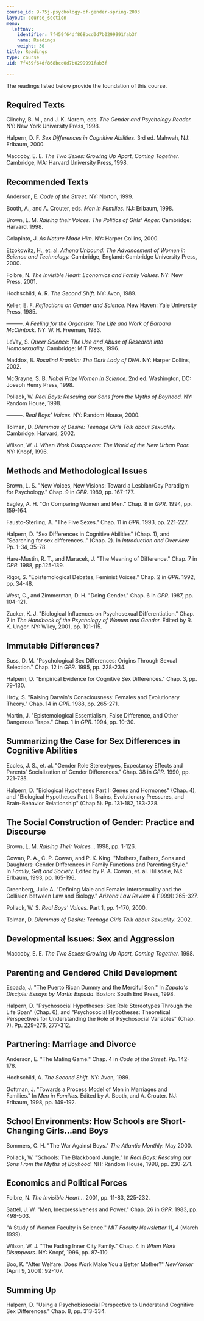 ```yaml
---
course_id: 9-75j-psychology-of-gender-spring-2003
layout: course_section
menu:
  leftnav:
    identifier: 7f459f64df868bcd0d7b0299991fab3f
    name: Readings
    weight: 30
title: Readings
type: course
uid: 7f459f64df868bcd0d7b0299991fab3f

---
```


The readings listed below provide the foundation of this course.

Required Texts
--------------

Clinchy, B. M., and J. K. Norem, eds. _The Gender and Psychology Reader._ NY: New York University Press, 1998.

Halpern, D. F. _Sex Differences in Cognitive Abilities._ 3rd ed. Mahwah, NJ: Erlbaum, 2000.

Maccoby, E. E. _The Two Sexes: Growing Up Apart, Coming Together._ Cambridge, MA: Harvard University Press, 1998.

Recommended Texts
-----------------

Anderson, E. _Code of the Street_. NY: Norton, 1999.

Booth, A., and A. Crouter, eds. _Men in Families._ NJ: Erlbaum, 1998.

Brown, L. M. _Raising their Voices: The Politics of Girls' Anger._ Cambridge: Harvard, 1998.

Colapinto, J. _As Nature Made Him._ NY: Harper Collins, 2000.

Etzokowitz, H., et. al. _Athena Unbound: The Advancement of Women in Science and Technology._ Cambridge, England: Cambridge University Press, 2000.

Folbre, N. _The Invisible Heart: Economics and Family Values._ NY: New Press, 2001.

Hochschild, A. R. _The Second Shift._ NY: Avon, 1989.

Keller, E. F. _Reflections on Gender and Science._ New Haven: Yale University Press, 1985.

———. _A Feeling for the Organism: The Life and Work of Barbara McClintock._ NY: W. H. Freeman, 1983.

LeVay, S. _Queer Science: The Use and Abuse of Research into Homosexuality._ Cambridge: MIT Press, 1996.

Maddox, B. _Rosalind Franklin: The Dark Lady of DNA_. NY: Harper Collins, 2002.

McGrayne, S. B. _Nobel Prize Women in Science._ 2nd ed. Washington, DC: Joseph Henry Press, 1998.

Pollack, W. _Real Boys: Rescuing our Sons from the Myths of Boyhood._ NY: Random House, 1998.

———. _Real Boys' Voices._ NY: Random House, 2000.

Tolman, D. _Dilemmas of Desire: Teenage Girls Talk about Sexuality._ Cambridge: Harvard, 2002.

Wilson, W. J. _When Work Disappears: The World of the New Urban Poor._ NY: Knopf, 1996.

Methods and Methodological Issues
---------------------------------

Brown, L. S. "New Voices, New Visions: Toward a Lesbian/Gay Paradigm for Psychology." Chap. 9 in _GPR._ 1989, pp. 167-177.

Eagley, A. H. "On Comparing Women and Men." Chap. 8 in _GPR._ 1994, pp. 159-164.

Fausto-Sterling, A. "The Five Sexes." Chap. 11 in _GPR._ 1993, pp. 221-227.

Halpern, D. "Sex Differences in Cognitive Abilities" (Chap. 1), and "Searching for sex differences.." (Chap. 2). In _Introduction and Overview._ Pp. 1-34, 35-78.

Hare-Mustin, R. T., and Maracek, J. "The Meaning of Difference." Chap. 7 in _GPR._ 1988, pp.125-139.

Rigor, S. "Epistemological Debates, Feminist Voices." Chap. 2 in _GPR._ 1992, pp. 34-48.

West, C., and Zimmerman, D. H. "Doing Gender." Chap. 6 in _GPR._ 1987, pp. 104-121.

Zucker, K. J. "Biological Influences on Psychosexual Differentiation." Chap. 7 in _The Handbook of the Psychology of Women and Gender._ Edited by R. K. Unger. NY: Wiley, 2001, pp. 101-115.

Immutable Differences?
----------------------

Buss, D. M. "Psychological Sex Differences: Origins Through Sexual Selection." Chap. 12 in _GPR._ 1995, pp. 228-234.

Halpern, D. "Empirical Evidence for Cognitive Sex Differences." Chap. 3, pp. 79-130.

Hrdy, S. "Raising Darwin's Consciousness: Females and Evolutionary Theory." Chap. 14 in _GPR._ 1988, pp. 265-271.

Martin, J. "Epistemological Essentialism, False Difference, and Other Dangerous Traps." Chap. 1 in _GPR._ 1994, pp. 10-30.

Summarizing the Case for Sex Differences in Cognitive Abilities
---------------------------------------------------------------

Eccles, J. S., et. al. "Gender Role Stereotypes, Expectancy Effects and Parents' Socialization of Gender Differences." Chap. 38 in _GPR._ 1990, pp. 721-735.

Halpern, D. "Biological Hypotheses Part I: Genes and Hormones" (Chap. 4), and "Biological Hypotheses Part II: Brains, Evolutionary Pressures, and Brain-Behavior Relationship" (Chap.5). Pp. 131-182, 183-228.

The Social Construction of Gender: Practice and Discourse
---------------------------------------------------------

Brown, L. M. _Raising Their Voices._.. 1998, pp. 1-126.

Cowan, P. A., C. P. Cowan, and P. K. King. "Mothers, Fathers, Sons and Daughters: Gender Differences in Family Functions and Parenting Style." In _Family, Self and Society._ Edited by P. A. Cowan, et. al. Hillsdale, NJ: Erlbaum, 1993, pp. 165-196.

Greenberg, Julie A. "Defining Male and Female: Intersexuality and the Collision between Law and Biology." _Arizona Law Review_ 4 (1999): 265-327.

Pollack, W. S. _Real Boys' Voices._ Part 1, pp. 1-170, 2000.

Tolman, D. _Dilemmas of Desire: Teenage Girls Talk about Sexuality_. 2002.

Developmental Issues: Sex and Aggression
----------------------------------------

Maccoby, E. E. _The Two Sexes: Growing Up Apart, Coming Together._ 1998.

Parenting and Gendered Child Development
----------------------------------------

Espada, J. "The Puerto Rican Dummy and the Merciful Son." In _Zapata's Disciple: Essays by Martin Espada_. Boston: South End Press, 1998.

Halpern, D. "Psychosocial Hypotheses: Sex Role Stereotypes Through the Life Span" (Chap. 6), and "Psychosocial Hypotheses: Theoretical Perspectives for Understanding the Role of Psychosocial Variables" (Chap. 7). Pp. 229-276, 277-312.

Partnering: Marriage and Divorce
--------------------------------

Anderson, E. "The Mating Game." Chap. 4 in _Code of the Street._ Pp. 142-178.

Hochschild, A. _The Second Shift._ NY: Avon, 1989.

Gottman, J. "Towards a Process Model of Men in Marriages and Families." In _Men in Families._ Edited by A. Booth, and A. Crouter. NJ: Erlbaum, 1998, pp. 149-192.

School Environments: How Schools are Short-Changing Girls...and Boys
--------------------------------------------------------------------

Sommers, C. H. "The War Against Boys." _The Atlantic Monthly._ May 2000.

Pollack, W. "Schools: The Blackboard Jungle." In _Real Boys: Rescuing our Sons From the Myths of Boyhood._ NH: Random House, 1998, pp. 230-271.

Economics and Political Forces
------------------------------

Folbre, N. _The Invisible Heart..._ 2001, pp. 11-83, 225-232.

Sattel, J. W. "Men, Inexpressiveness and Power." Chap. 26 in _GPR._ 1983, pp. 498-503.

"A Study of Women Faculty in Science." _MIT Faculty Newsletter_ 11, 4 (March 1999).

Wilson, W. J. "The Fading Inner City Family." Chap. 4 in _When Work Disappears._ NY: Knopf, 1996, pp. 87-110.

Boo, K. "After Welfare: Does Work Make You a Better Mother?" _NewYorker_ (April 9, 2001): 92-107.

Summing Up
----------

Halpern, D. "Using a Psychobiosocial Perspective to Understand Cognitive Sex Differences." Chap. 8, pp. 313-334.